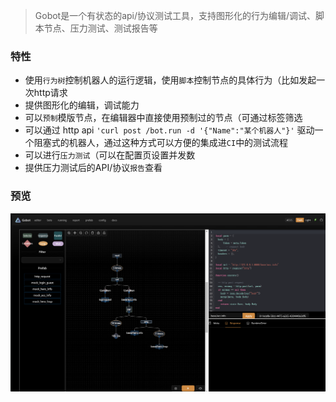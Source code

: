 > Gobot是一个有状态的api/协议测试工具，支持图形化的行为编辑/调试、脚本节点、压力测试、测试报告等



### 特性
* 使用`行为树`控制机器人的运行逻辑，使用`脚本`控制节点的具体行为（比如发起一次http请求
* 提供图形化的编辑，调试能力
* 可以`预制`模版节点，在编辑器中直接使用预制过的节点（可通过标签筛选
* 可以通过 http api `'curl post /bot.run -d '{"Name":"某个机器人"}'` 驱动一个阻塞式的机器人，通过这种方式可以方便的集成进`CI`中的测试流程
* 可以进行`压力测试`（可以在配置页设置并发数
* 提供压力测试后的API/协议`报告`查看



### 预览
![img](/res/preview.png)